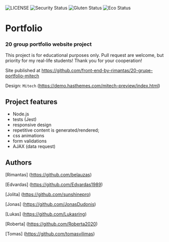 ![LICENSE](https://img.shields.io/badge/license-MIT-blue.svg?style=flat-square)
![Security Status](https://img.shields.io/security-headers?label=Security&url=https%3A%2F%2Fgithub.com&style=flat-square)
![Gluten Status](https://img.shields.io/badge/Gluten-Free-green.svg)
![Eco Status](https://img.shields.io/badge/ECO-Friendly-green.svg)

# Portfolio

### 20 group portfolio website project

This project is for educational purposes only. Pull request are welcome, but priority for my real-life students! Thank you for your cooperation!

Site published at https://github.com/front-end-by-rimantas/20-grupe-portfolio-mitech

Design: `Mitech` (https://demo.hasthemes.com/mitech-preview/index.html)

## Project features

- Node.js
- tests (Jest)
- responsive design
- repetitive content is generated/rendered;
- css animations
- form validations
- AJAX (data request)

## Authors

[Rimantas] (https://github.com/belauzas)

[Edvardas] (https://github.com/Edvardas1989)

[Jolita] (https://github.com/sunshinepro)

[Jonas] (https://github.com/JonasDudonis)

[Lukas] (https://github.com/Lukasring)

[Roberta] (https://github.com/Roberta2020)

[Tomas] (https://github.com/tomasvilimas)
